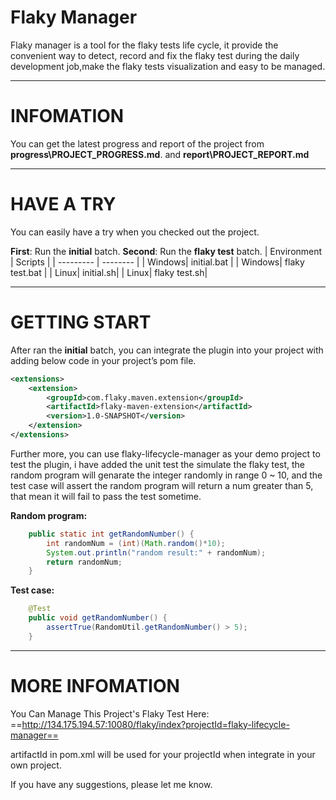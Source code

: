 
# Flaky Manager

Flaky manager is a tool for the flaky tests life cycle, it provide the convenient way to detect, record and fix the flaky test during the daily development job,make the flaky tests visualization and easy to be managed.

* * *

# INFOMATION

You can get the latest progress and report of the project from **progress\PROJECT_PROGRESS.md**.
 and **report\PROJECT_REPORT.md**

* * *

# HAVE A TRY

You can easily have a try when you checked out the project.

**First**: Run the **initial** batch.
**Second**: Run the **flaky test** batch.
| Environment      | Scripts    | 
| --------- | -------- |
| Windows| initial.bat  |
| Windows| flaky test.bat  |
| Linux| initial.sh|
| Linux| flaky test.sh|

* * *
# GETTING START

After ran the **initial** batch, you can integrate the plugin into your project with adding below code in your project’s pom file.

```xml
<extensions>
	<extension>
		<groupId>com.flaky.maven.extension</groupId>
		<artifactId>flaky-maven-extension</artifactId>
		<version>1.0-SNAPSHOT</version>
	</extension>
</extensions>
```

Further more, you can use flaky-lifecycle-manager as your demo project to test the plugin, i have added the unit test the simulate the flaky test, the random program will genarate the integer randomly in range 0 ~ 10, and the test case will assert the random program will return a num greater than 5, that mean it will fail to pass the test sometime.

**Random program:**
```java
    public static int getRandomNumber() {
        int randomNum = (int)(Math.random()*10);
        System.out.println("random result:" + randomNum);
        return randomNum;
    }
```

**Test case:**

```java
    @Test
    public void getRandomNumber() {
        assertTrue(RandomUtil.getRandomNumber() > 5);
    }
```

* * *

# MORE INFOMATION

You Can Manage This Project's Flaky Test Here:
==http://134.175.194.57:10080/flaky/index?projectId=flaky-lifecycle-manager==

artifactId in pom.xml will be used for your projectId when integrate in your own project.

If you have any suggestions, please let me know.


